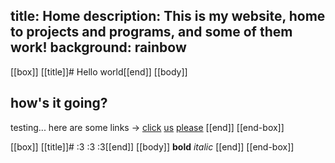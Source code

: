 title: Home
description: This is my website, home to projects and programs, and some of them work!
background: rainbow
---
[[box]]
[[title]]# Hello world[[end]]
[[body]]

## how's it going?
testing...
here are some links -> [click](/one) [us](/hello) [please](/one/two/three)
[[end]]
[[end-box]]

[[box]]
[[title]]# :3 :3 :3[[end]]
[[body]]
**bold** _italic_
[[end]]
[[end-box]]